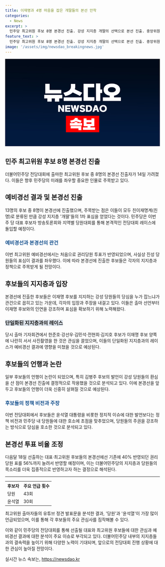 ```yaml
---
title: 이재명과 4명 마음을 잡은 개딸들의 본선 안착
categories:
  - News
excerpt: >
  민주당 최고위원 후보 8명 본경선 진출. 강성 지지층 개딸의 선택으로 본선 진출. 중앙위원 50%, 권리당원 50% 비율로 진행된 예비경선 결과 공개되지 않음. 이재명 지지를 강조하며 출마한 후보들 모두 본경선에 올라감. 개딸들의 표심을 의식하는 언행이 더욱 거세질 것으로 우려됨. 윤석열 등 대선 후보와 관련된 발언이 많은 것으로 나타남. 다음달 18일 본경선에서는 권리당원 표가 56%까지 늘어나 반영될 예정.
feature_text: >
  민주당 최고위원 후보 8명 본경선 진출. 강성 지지층 개딸의 선택으로 본선 진출. 중앙위원 50%, 권리당원 50% 비율로 진행된 예비경선 결과 공개되지 않음. 이재명 지지를 강조하며 출마한 후보들 모두 본경선에 올라감. 개딸들의 표심을 의식하는 언행이 더욱 거세질 것으로 우려됨. 윤석열 등 대선 후보와 관련된 발언이 많은 것으로 나타남. 다음달 18일 본경선에서는 권리당원 표가 56%까지 늘어나 반영될 예정.
image: '/assets/img/newsdao_breakingnews.jpg'
---
```


<p><img src="/assets/img/newsdao_breakingnews.jpg" alt="pcversion 속보" /></p>

<h2>민주 최고위원 후보 8명 본경선 진출</h2>

<p data-ke-size="size16">더불어민주당 전당대회에 출마한 최고위원 후보 중 8명의 본경선 진출자가 14일 가려졌다. 이들은 향후 민주당의 미래를 좌우할 중요한 인물로 주목받고 있다.</p>

<h2>예비경선 결과 및 본경선 진출</h2>

<p data-ke-size="size16">13명의 후보 중 8명이 본경선에 진출했으며, 주목받는 점은 이들이 모두 친이재명계(친명)로 분류된 만큼 강성 지지층 '개딸'들의 1차 표심을 얻었다는 것이다. 민주당은 이번주 당 대표 후보자 방송토론회와 지역별 당원대회를 통해 본격적인 전당대회 레이스에 돌입할 예정이다.</p>

<h3><b><span style="color: #1a5490;">예비경선과 본경선의 관건</span></b></h3>

<p data-ke-size="size16">이번 최고위원 예비경선에서는 처음으로 권리당원 투표가 반영되었으며, 사실상 진성 당원들의 표심이 결과를 좌우했다. 이에 따라 본경선에 진출한 후보들은 각자의 지지층과 정책으로 주목받게 될 전망이다.</p>

<h2>후보들의 지지층과 입장</h2>

<p data-ke-size="size16">본경선에 진출한 후보들은 이재명 후보를 지지하는 강성 당원들의 당심을 누가 잡느냐가 관건으로 꼽히고 있는 가운데, 각자의 입장과 주장을 내걸고 있다. 이들은 출마 선언부터 이재명 후보와의 인연을 강조하며 표심을 확보하기 위해 노력해왔다.</p>

<h3><b><span style="background-color: #21538527;">단일화된 지지층과의 레이스</span></b></h3>

<p data-ke-size="size16">당시 출마 기자회견에서 한준호·강선우·김민석·전현희·김지호 후보가 이재명 후보 양쪽에 나란히 서서 사진촬영을 한 것은 관심을 끌었으며, 이들의 단일화된 지지층과의 레이스가 예비경선 결과에 영향을 미쳤을 것으로 예상된다.</p>

<h2>후보들의 언행과 논란</h2>

<p data-ke-size="size16">일부 후보들의 언행이 논란이 되었으며, 특히 김병주 후보의 발언이 강성 당원들의 환심을 산 점이 본경선 진출에 결정적으로 작용했을 것으로 분석되고 있다. 이에 본경선을 앞두고 후보들의 언행이 더욱 신중히 살펴질 것으로 예상된다.</p>

<h3><b><span style="color: #1a5490;">후보들의 정책 비전과 주장</span></b></h3>

<p data-ke-size="size16">이번 전당대회에서 후보들은 윤석열 대통령을 비롯한 정치적 이슈에 대한 발언보다는 정책 비전과 민주당 내 당원들에 대한 호소에 초점을 맞추었으며, 당원들의 주권을 강조하는 방식으로 당심을 호소한 것으로 분석되고 있다.</p>

<h2>본경선 투표 비율 조정</h2>

<p data-ke-size="size16">다음달 18일 선출하는 대표·최고위원 후보들의 본경선에선 기존에 40% 반영되던 권리당원 표를 56%까지 늘려서 반영할 예정이며, 이는 더불어민주당의 지지층과 당원들의 목소리를 더욱 집중적으로 반영하고자 하는 결정으로 해석된다.</p>

<hr>

<table>
  <tr>
    <th>후보자</th>
    <th>주요 언급 횟수</th>
  </tr>
  <tr>
    <td>당원</td>
    <td>43회</td>
  </tr>
  <tr>
    <td>윤석열</td>
    <td>30회</td>
  </tr>
</table>

<p data-ke-size="size16">최고위원 출마자들의 유튜브 정견 발표문을 분석한 결과, '당원'과 '윤석열'이 가장 많이 언급되었으며, 이를 통해 각 후보들의 주요 관심사를 짐작해볼 수 있다.</p>

<p>이와 같이 민주당의 전당대회를 통해 선출될 대표와 최고위원 후보들에 대한 관심과 예비경선 결과에 대한 분석이 주요 이슈로 부각되고 있다. 더불어민주당 내부의 지지층들과의 결속력을 높이기 위해 다양한 노력이 기대되며, 앞으로의 전당대회 진행 상황에 대한 관심이 높아질 전망이다.</p>
실시간 뉴스 속보는, <a href="https://newsdao.kr" rel="dofollow">https://newsdao.kr</a>


